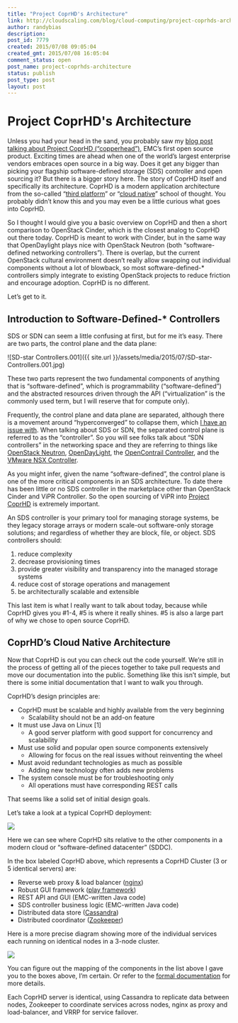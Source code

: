 ```yaml
---
title: "Project CoprHD's Architecture"
link: http://cloudscaling.com/blog/cloud-computing/project-coprhds-architecture/
author: randybias
description: 
post_id: 7779
created: 2015/07/08 09:05:04
created_gmt: 2015/07/08 16:05:04
comment_status: open
post_name: project-coprhds-architecture
status: publish
post_type: post
layout: post
---
```


# Project CoprHD's Architecture

Unless you had your head in the sand, you probably saw my [blog post talking about Project CoprHD (“copperhead”)](http://www.cloudscaling.com/blog/cloud-computing/introducing-coprhd-copperhead-the-cornerstone-of-a-software-defined-future/), EMC’s first open source product. Exciting times are ahead when one of the world’s largest enterprise vendors embraces open source in a big way. Does it get any bigger than picking your flagship software-defined storage (SDS) controller and open sourcing it? But there is a bigger story here. The story of CoprHD itself and specifically its architecture. CoprHD is a modern application architecture from the so-called “[third platform](https://en.wikipedia.org/wiki/Third_platform)” or “[cloud native](http://www.cloudscaling.com/blog/cloud-computing/cloud-innovators-netflix-strategy-reflects-google-philosophy/)” school of thought. You probably didn’t know this and you may even be a little curious what goes into CoprHD.

So I thought I would give you a basic overview on CoprHD and then a short comparison to OpenStack Cinder, which is the closest analog to CoprHD out there today. CoprHD is meant to work with Cinder, but in the same way that OpenDaylight plays nice with OpenStack Neutron (both “software-defined networking controllers”). There is overlap, but the current OpenStack cultural environment doesn’t really allow swapping out individual components without a lot of blowback, so most software-defined-* controllers simply integrate to existing OpenStack projects to reduce friction and encourage adoption. CoprHD is no different.

Let’s get to it.

## Introduction to Software-Defined-* Controllers

SDS or SDN can seem a little confusing at first, but for me it’s easy. There are two parts, the control plane and the data plane:

![SD-star Controllers.001]({{ site.url }}/assets/media/2015/07/SD-star-Controllers.001.jpg)

These two parts represent the two fundamental components of anything that is “software-defined”, which is programmability (“software-defined”) and the abstracted resources driven through the API (“virtualization” is the commonly used term, but I will reserve that for compute only).

Frequently, the control plane and data plane are separated, although there is a movement around “hyperconverged” to collapse them, which [I have an issue with](/blog/cloud-computing/hyper-converged-confusion/). When talking about SDS or SDN, the separated control plane is referred to as the “controller”. So you will see folks talk about “SDN controllers” in the networking space and they are referring to things like [OpenStack Neutron](https://wiki.openstack.org/wiki/Neutron), [OpenDayLight](http://www.opendaylight.org), the [OpenContrail Controller](http://www.opencontrail.org), and the [VMware NSX Controller](https://pubs.vmware.com/NSX-6/index.jsp?topic=%2Fcom.vmware.nsx.admin.doc%2FGUID-69010816-CADD-4BEB-8915-8C8E2C044E0B.html).

As you might infer, given the name “software-defined”, the control plane is one of the more critical components in an SDS architecture. To date there has been little or no SDS controller in the marketplace other than OpenStack Cinder and ViPR Controller. So the open sourcing of ViPR into [Project CoprHD](https://github.com/CoprHD/coprhd-controller) is extremely important.

An SDS controller is your primary tool for managing storage systems, be they legacy storage arrays or modern scale-out software-only storage solutions; and regardless of whether they are block, file, or object. SDS controllers should:

  1. reduce complexity
  2. decrease provisioning times
  3. provide greater visibility and transparency into the managed storage systems
  4. reduce cost of storage operations and management
  5. be architecturally scalable and extensible

This last item is what I really want to talk about today, because while CoprHD gives you #1-4, #5 is where it really shines. #5 is also a large part of why we chose to open source CoprHD.

## CoprHD’s Cloud Native Architecture

Now that CoprHD is out you can check out the code yourself. We’re still in the process of getting all of the pieces together to take pull requests and move our documentation into the public. Something like this isn’t simple, but there is some initial documentation that I want to walk you through.

CoprHD’s design principles are:

  * CoprHD must be scalable and highly available from the very beginning 
    * Scalability should not be an add-on feature
  * It must use Java on Linux [1] 
    * A good server platform with good support for concurrency and scalability
  * Must use solid and popular open source components extensively 
    * Allowing for focus on the real issues without reinventing the wheel
  * Must avoid redundant technologies as much as possible 
    * Adding new technology often adds new problems
  * The system console must be for troubleshooting only 
    * All operations must have corresponding REST calls

That seems like a solid set of initial design goals.

Let’s take a look at a typical CoprHD deployment:

![](https://coprhd.atlassian.net/wiki/download/attachments/3211310/coprhd.001.png?version=1&modificationDate=1433514112010&api=v2)

Here we can see where CoprHD sits relative to the other components in a modern cloud or “software-defined datacenter” (SDDC).

In the box labeled CoprHD above, which represents a CoprHD Cluster (3 or 5 identical servers) are:

  * Reverse web proxy & load balancer ([nginx](https://www.nginx.com))
  * Robust GUI framework ([play framework](https://www.playframework.com))
  * REST API and GUI (EMC-written Java code)
  * SDS controller business logic (EMC-written Java code)
  * Distributed data store ([Cassandra](http://cassandra.apache.org))
  * Distributed coordinator ([Zookeeper](http://zookeeper.apache.org))

Here is a more precise diagram showing more of the individual services each running on identical nodes in a 3-node cluster.

![](https://coprhd.atlassian.net/wiki/download/attachments/3211310/coprhd.002.png?version=1&modificationDate=1433514117624&api=v2)

You can figure out the mapping of the components in the list above I gave you to the boxes above, I’m certain. Or refer to the [formal documentation](https://coprhd.atlassian.net/wiki/display/COP/CoprHD+Home) for more details.

Each CoprHD server is identical, using Cassandra to replicate data between nodes, Zookeeper to coordinate services across nodes, nginx as proxy and load-balancer, and VRRP for service failover.
